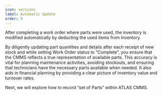 ```yaml
---
icon: versions
label: Automatic Update
order: 9
---
```

After completing a work order where parts were used, the inventory is modified automatically by deducting the used items from Inventory.

By diligently updating part quantities and details after each receipt of new stock and while setting Work Order status to “Complete”, you ensure that the CMMS reflects a true representation of available parts. This accuracy is vital for planning maintenance activities, avoiding stockouts, and ensuring that technicians have the necessary parts available when needed. It also aids in financial planning by providing a clear picture of inventory value and turnover rates.

Next, we will explore how to record “set of Parts” within ATLAS CMMS.
